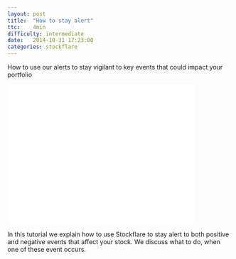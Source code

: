 ```yaml
---
layout: post
title:  "How to stay alert"
ttc:    4min
difficulty: intermediate
date:   2014-10-31 17:23:00
categories: stockflare
---
```

How to use our alerts to stay vigilant to key events that could impact your portfolio

<iframe width="420" height="315" src="//www.youtube.com/embed/LicEDKxnwQc" frameborder="0" allowfullscreen></iframe>

In this tutorial we explain how to use Stockflare to stay alert to both positive and negative events that affect your stock. We discuss what to do, when one of these event occurs.
